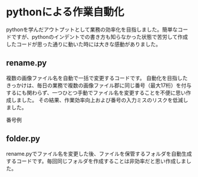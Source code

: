 # pythonによる作業自動化
 pythonを学んだアウトプットとして業務の効率化を目指しました。簡単なコードですが、pythonのインデントでの書き方も知らなかった状態で苦労して作成したコードが思った通りに動いた時には大きな感動がありました。
 
 ## rename.py  
 複数の画像ファイル名を自動で一括で変更するコードです。
 自動化を目指したきっかけは、毎日の業務で複数の画像ファイル郡に同じ番号（最大17桁）を付与するにも関わらず、一つひとつ手動でファイル名を変更することを不便に思い作成しました。
 その結果、作業効率向上および番号の入力ミスのリスクを低減しました。   
 
 番号例


 
 
 ## folder.py  
 rename.pyでファイル名を変更した後、ファイルを保管するフォルダを自動生成するコードです。毎回同じフォルダを作成することは非効率だと思い作成しました。
